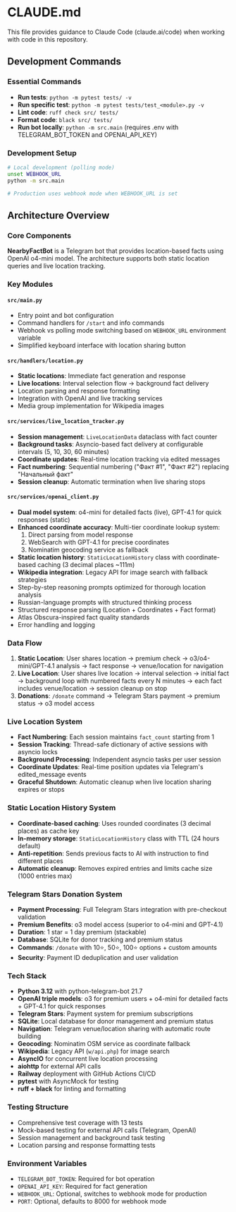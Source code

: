 # CLAUDE.md

This file provides guidance to Claude Code (claude.ai/code) when working with code in this repository.

## Development Commands

### Essential Commands
- **Run tests**: `python -m pytest tests/ -v`
- **Run specific test**: `python -m pytest tests/test_<module>.py -v`
- **Lint code**: `ruff check src/ tests/`
- **Format code**: `black src/ tests/`
- **Run bot locally**: `python -m src.main` (requires .env with TELEGRAM_BOT_TOKEN and OPENAI_API_KEY)

### Development Setup
```bash
# Local development (polling mode)
unset WEBHOOK_URL
python -m src.main

# Production uses webhook mode when WEBHOOK_URL is set
```

## Architecture Overview

### Core Components

**NearbyFactBot** is a Telegram bot that provides location-based facts using OpenAI o4-mini model. The architecture supports both static location queries and live location tracking.

### Key Modules

#### `src/main.py`
- Entry point and bot configuration
- Command handlers for `/start` and info commands
- Webhook vs polling mode switching based on `WEBHOOK_URL` environment variable
- Simplified keyboard interface with location sharing button

#### `src/handlers/location.py`
- **Static locations**: Immediate fact generation and response
- **Live locations**: Interval selection flow → background fact delivery
- Location parsing and response formatting
- Integration with OpenAI and live tracking services
- Media group implementation for Wikipedia images

#### `src/services/live_location_tracker.py`
- **Session management**: `LiveLocationData` dataclass with fact counter
- **Background tasks**: Asyncio-based fact delivery at configurable intervals (5, 10, 30, 60 minutes)
- **Coordinate updates**: Real-time location tracking via edited messages
- **Fact numbering**: Sequential numbering ("Факт #1", "Факт #2") replacing "Начальный факт"
- **Session cleanup**: Automatic termination when live sharing stops

#### `src/services/openai_client.py`
- **Dual model system**: o4-mini for detailed facts (live), GPT-4.1 for quick responses (static)
- **Enhanced coordinate accuracy**: Multi-tier coordinate lookup system:
  1. Direct parsing from model response
  2. WebSearch with GPT-4.1 for precise coordinates
  3. Nominatim geocoding service as fallback
- **Static location history**: `StaticLocationHistory` class with coordinate-based caching (3 decimal places ~111m)
- **Wikipedia integration**: Legacy API for image search with fallback strategies
- Step-by-step reasoning prompts optimized for thorough location analysis
- Russian-language prompts with structured thinking process
- Structured response parsing (Location + Coordinates + Fact format)
- Atlas Obscura-inspired fact quality standards
- Error handling and logging

### Data Flow

1. **Static Location**: User shares location → premium check → o3/o4-mini/GPT-4.1 analysis → fact response → venue/location for navigation
2. **Live Location**: User shares live location → interval selection → initial fact → background loop with numbered facts every N minutes → each fact includes venue/location → session cleanup on stop
3. **Donations**: `/donate` command → Telegram Stars payment → premium status → o3 model access

### Live Location System

- **Fact Numbering**: Each session maintains `fact_count` starting from 1
- **Session Tracking**: Thread-safe dictionary of active sessions with asyncio locks
- **Background Processing**: Independent asyncio tasks per user session
- **Coordinate Updates**: Real-time position updates via Telegram's edited_message events
- **Graceful Shutdown**: Automatic cleanup when live location sharing expires or stops

### Static Location History System

- **Coordinate-based caching**: Uses rounded coordinates (3 decimal places) as cache key
- **In-memory storage**: `StaticLocationHistory` class with TTL (24 hours default)
- **Anti-repetition**: Sends previous facts to AI with instruction to find different places
- **Automatic cleanup**: Removes expired entries and limits cache size (1000 entries max)

### Telegram Stars Donation System

- **Payment Processing**: Full Telegram Stars integration with pre-checkout validation
- **Premium Benefits**: o3 model access (superior to o4-mini and GPT-4.1)
- **Duration**: 1 star = 1 day premium (stackable)
- **Database**: SQLite for donor tracking and premium status
- **Commands**: `/donate` with 10⭐, 50⭐, 100⭐ options + custom amounts
- **Security**: Payment ID deduplication and user validation

### Tech Stack
- **Python 3.12** with python-telegram-bot 21.7
- **OpenAI triple models**: o3 for premium users + o4-mini for detailed facts + GPT-4.1 for quick responses
- **Telegram Stars**: Payment system for premium subscriptions
- **SQLite**: Local database for donor management and premium status
- **Navigation**: Telegram venue/location sharing with automatic route building
- **Geocoding**: Nominatim OSM service as coordinate fallback
- **Wikipedia**: Legacy API (`w/api.php`) for image search
- **AsyncIO** for concurrent live location processing
- **aiohttp** for external API calls
- **Railway** deployment with GitHub Actions CI/CD
- **pytest** with AsyncMock for testing
- **ruff + black** for linting and formatting

### Testing Structure
- Comprehensive test coverage with 13 tests
- Mock-based testing for external API calls (Telegram, OpenAI)
- Session management and background task testing
- Location parsing and response formatting tests

### Environment Variables
- `TELEGRAM_BOT_TOKEN`: Required for bot operation
- `OPENAI_API_KEY`: Required for fact generation
- `WEBHOOK_URL`: Optional, switches to webhook mode for production
- `PORT`: Optional, defaults to 8000 for webhook mode